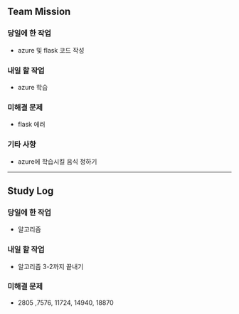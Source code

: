 ## Team Mission

### 당일에 한 작업
- azure 및 flask 코드 작성

### 내일 할 작업
- azure 학습

### 미해결 문제
- flask 에러

### 기타 사항
- azure에 학습시킬 음식 정하기

--------
## Study Log

### 당일에 한 작업
- 알고리즘

### 내일 할 작업
- 알고리즘 3-2까지 끝내기

### 미해결 문제
- 2805 ,7576, 11724, 14940, 18870

